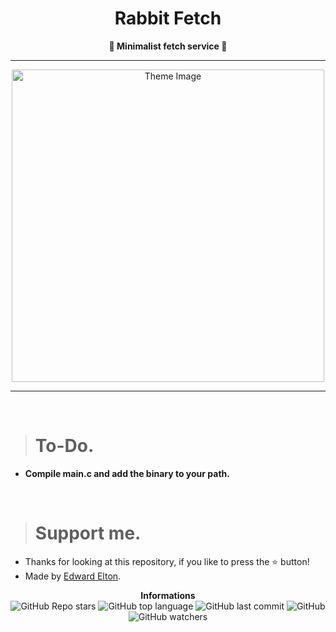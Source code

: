 <h1 align="center">Rabbit Fetch</h1>

<p align='center'>
    <b>🐰 Minimalist fetch service 🐰</b>
</p>

----

<p align="center">
      <img src="https://media.discordapp.net/attachments/1005892069056843920/1006352925368537178/unknown.png" alt="Theme Image" width="500">
</p>

---

<br/>

> # To-Do.

* **Compile main.c and add the binary to your path.**

<br/>

> # Support me.

* Thanks for looking at this repository, if you like to press the ⭐ button!
* Made by [Edward Elton](https://github.com/edwardelton).

<p align="center">
    <b>Informations</b><br>
    <img alt="GitHub Repo stars" src="https://img.shields.io/github/stars/edwardelton/Rabbit-Fetch?color=7143de">
    <img alt="GitHub top language" src="https://img.shields.io/github/languages/top/edwardelton/Rabbit-Fetch?color=7143de">
    <img alt="GitHub last commit" src="https://img.shields.io/github/last-commit/edwardelton/Rabbit-Fetch?color=7143de">
    <img alt="GitHub" src="https://img.shields.io/github/license/edwardelton/Rabbit-Fetch?color=7143de">
    <img alt="GitHub watchers" src="https://img.shields.io/github/watchers/edwardelton/Rabbit-Fetch?color=7143de">
</p>
